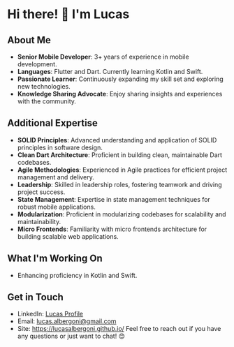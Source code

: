 # Hi there! 👋 I'm Lucas

## About Me
- **Senior Mobile Developer**: 3+ years of experience in mobile development.
- **Languages**: Flutter and Dart. Currently learning Kotlin and Swift.
- **Passionate Learner**: Continuously expanding my skill set and exploring new technologies.
- **Knowledge Sharing Advocate**: Enjoy sharing insights and experiences with the community.

## Additional Expertise
- **SOLID Principles**: Advanced understanding and application of SOLID principles in software design.
- **Clean Dart Architecture**: Proficient in building clean, maintainable Dart codebases.
- **Agile Methodologies**: Experienced in Agile practices for efficient project management and delivery.
- **Leadership**: Skilled in leadership roles, fostering teamwork and driving project success.
- **State Management**: Expertise in state management techniques for robust mobile applications.
- **Modularization**: Proficient in modularizing codebases for scalability and maintainability.
- **Micro Frontends**: Familiarity with micro frontends architecture for building scalable web applications.

## What I'm Working On
- Enhancing proficiency in Kotlin and Swift.

## Get in Touch
- LinkedIn: [Lucas Profile]([https://www.linkedin.com/in/lucas](https://www.linkedin.com/in/lucasalbergoni/))
- Email: lucas.albergoni@gmail.com
- Site: https://lucasalbergoni.github.io/
Feel free to reach out if you have any questions or just want to chat! 😊

